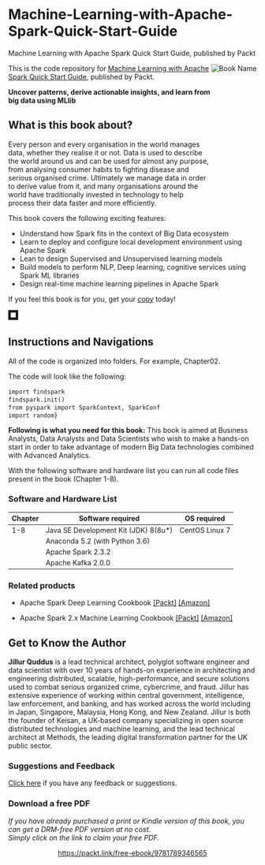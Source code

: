 # Machine-Learning-with-Apache-Spark-Quick-Start-Guide
Machine Learning with Apache Spark Quick Start Guide, published by Packt

<a href="https://www.packtpub.com/big-data-and-business-intelligence/machine-learning-apache-spark-quick-start-guide?utm_source=github&utm_medium=repository&utm_campaign=9781789346565"><img src="https://www.packtpub.com/sites/default/files/9781789346565.png" alt="Book Name" height="256px" align="right"></a>

This is the code repository for [Machine Learning with Apache Spark Quick Start Guide](https://www.packtpub.com/big-data-and-business-intelligence/machine-learning-apache-spark-quick-start-guide?utm_source=github&utm_medium=repository&utm_campaign=9781789346565), published by Packt.

**Uncover patterns, derive actionable insights, and learn from big data using MLlib**

## What is this book about?
Every person and every organisation in the world manages data, whether they realise it or not. Data is used to describe the world around us and can be used for almost any purpose, from analysing consumer habits to fighting disease and serious organised crime. Ultimately we manage data in order to derive value from it, and many organisations around the world have traditionally invested in technology to help process their data faster and more efficiently.

This book covers the following exciting features: 
* Understand how Spark fits in the context of Big Data ecosystem
* Learn to deploy and configure local development environment using Apache Spark
* Lean to design Supervised and Unsupervised learning models
* Build models to perform NLP, Deep learning, cognitive services using Spark ML libraries
* Design real-time machine learning pipelines in Apache Spark

If you feel this book is for you, get your [copy](https://www.amazon.com/dp/1789346568) today!

<a href="https://www.packtpub.com/?utm_source=github&utm_medium=banner&utm_campaign=GitHubBanner"><img src="https://raw.githubusercontent.com/PacktPublishing/GitHub/master/GitHub.png" 
alt="https://www.packtpub.com/" border="5" /></a>


## Instructions and Navigations
All of the code is organized into folders. For example, Chapter02.

The code will look like the following:
```
import findspark
findspark.init()
from pyspark import SparkContext, SparkConf
import random}
```

**Following is what you need for this book:**
This book is aimed at Business Analysts, Data Analysts and Data Scientists who wish to make a hands-on start in order to take advantage of modern Big Data technologies combined with Advanced Analytics.

With the following software and hardware list you can run all code files present in the book (Chapter 1-8).

### Software and Hardware List

| Chapter  | Software required                   | OS required                        |
| -------- | ------------------------------------| -----------------------------------|
| 1-8      | Java SE Development Kit (JDK) 8(8u*)| CentOS Linux 7                     |
|          | Anaconda 5.2 (with Python 3.6)      |                                    |
|          | Apache Spark 2.3.2                  |                                    |
|          | Apache Kafka 2.0.0                  |                                    |


### Related products <Other books you may enjoy>
* Apache Spark Deep Learning Cookbook [[Packt]](https://www.packtpub.com/big-data-and-business-intelligence/apache-spark-deep-learning-cookbook?utm_source=github&utm_medium=repository&utm_campaign=9781788474221) [[Amazon]](https://www.amazon.com/dp/1788474228)

* Apache Spark 2.x Machine Learning Cookbook [[Packt]](https://www.packtpub.com/big-data-and-business-intelligence/apache-spark-machine-learning-cookbook?utm_source=github&utm_medium=repository&utm_campaign=9781783551606) [[Amazon]](https://www.amazon.com/dp/1783551607)

## Get to Know the Author
**Jillur Quddus**
is a lead technical architect, polyglot software engineer and data scientist with over 10 years of hands-on experience in architecting and engineering distributed, scalable, high-performance, and secure solutions used to combat serious organized crime, cybercrime, and fraud. Jillur has extensive experience of working within central government, intelligence, law enforcement, and banking, and has worked across the world including in Japan, Singapore, Malaysia, Hong Kong, and New Zealand. Jillur is both the founder of Keisan, a UK-based company specializing in open source distributed technologies and machine learning, and the lead technical architect at Methods, the leading digital transformation partner for the UK public sector.


### Suggestions and Feedback
[Click here](https://docs.google.com/forms/d/e/1FAIpQLSdy7dATC6QmEL81FIUuymZ0Wy9vH1jHkvpY57OiMeKGqib_Ow/viewform) if you have any feedback or suggestions.
### Download a free PDF

 <i>If you have already purchased a print or Kindle version of this book, you can get a DRM-free PDF version at no cost.<br>Simply click on the link to claim your free PDF.</i>
<p align="center"> <a href="https://packt.link/free-ebook/9781789346565">https://packt.link/free-ebook/9781789346565 </a> </p>